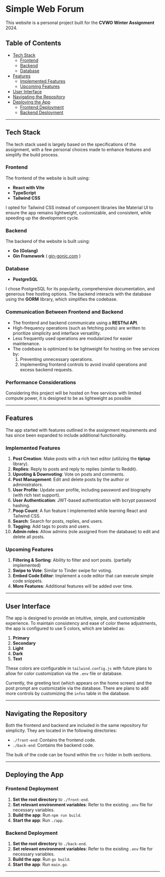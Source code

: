 # Simple Web Forum

This website is a personal project built for the **CVWO Winter Assignment** 2024.

## Table of Contents

- [Tech Stack](#tech-stack)
  - [Frontend](#frontend)
  - [Backend](#backend)
  - [Database](#database)
- [Features](#features)
  - [Implemented Features](#implemented-features)
  - [Upcoming Features](#upcoming-features)
- [User Interface](#user-interface)
- [Navigating the Repository](#navigating-the-repository)
- [Deploying the App](#deploying-the-app)
  - [Frontend Deployment](#frontend-deployment)
  - [Backend Deployment](#backend-deployment)

---

## Tech Stack

The tech stack used is largely based on the specifications of the assignment, with a few personal choices made to enhance features and simplify the build process.

### Frontend

The frontend of the website is built using:

- **React with Vite**
- **TypeScript**
- **Tailwind CSS**

I opted for Tailwind CSS instead of component libraries like Material UI to ensure the app remains lightweight, customizable, and consistent, while speeding up the development cycle.

### Backend

The backend of the website is built using:

- **Go (Golang)**
- **Gin Framework** ( [gin-gonic.com](https://gin-gonic.com) )

### Database

- **PostgreSQL**

I chose PostgreSQL for its popularity, comprehensive documentation, and generous free hosting options. The backend interacts with the database using the **GORM** library, which simplifies the codebase.

### Communication Between Frontend and Backend

- The frontend and backend communicate using a **RESTful API**.
- High-frequency operations (such as fetching posts) are written to prioritize simplicity and interface versatility.
- Less frequently used operations are modularized for easier maintenance.
- The codebase is optimized to be lightweight for hosting on free services by:
  1. Preventing unnecessary operations.
  2. Implementing frontend controls to avoid invalid operations and excess backend requests.

### Performance Considerations

Considering this project will be hosted on free services with limited compute power, it is designed to be as lightweight as possible

---

## Features

The app started with features outlined in the assignment requirements and has since been expanded to include additional functionality.

### Implemented Features

1. **Post Creation**: Make posts with a rich text editor (utilizing the **tiptap** library).
2. **Replies**: Reply to posts and reply to replies (similar to Reddit).
3. **Upvoting & Downvoting**: Vote on posts and comments.
4. **Post Management**: Edit and delete posts by the author or administrators.
5. **User Profile**: Update user profile, including password and biography (with rich text support).
6. **User Authentication**: JWT-based authentication with bcrypt password hashing.
7. **Poop Count**: A fun feature I implemented while learning React and Tailwind CSS.
8. **Search**: Search for posts, replies, and users.
9. **Tagging**: Add tags to posts and users.
10. **Admin roles**: Allow admins (role assigned from the database) to edit and delete all posts.

### Upcoming Features

1. **Filtering & Sorting**: Ability to filter and sort posts. (partially implemented)
2. **Swipe to Vote**: Similar to Tinder swipe for voting.
3. **Embed Code Editor**: Implement a code editor that can execute simple code snippets.
4. **More Features**: Additional features will be added over time.

---

## User Interface

The app is designed to provide an intuitive, simple, and customizable experience. To maintain consistency and ease of color theme adjustments, the app is configured to use 5 colors, which are labeled as:

1. **Primary**
2. **Secondary**
3. **Light**
4. **Dark**
5. **Text**

These colors are configurable in `tailwind.config.js` with future plans to allow for color customization via the `.env` file or database.

Currently, the greeting text (which appears on the home screen) and the post prompt are customizable via the database. There are plans to add more controls by customizing the `infos` table in the database.

---

## Navigating the Repository

Both the frontend and backend are included in the same repository for simplicity. They are located in the following directories:

- `./front-end`: Contains the frontend code.
- `./back-end`: Contains the backend code.
  
The bulk of the code can be found within the `src` folder in both sections.

---

## Deploying the App

### Frontend Deployment

1. **Set the root directory** to `./front-end`.
2. **Set relevant environment variables**: Refer to the existing `.env` file for necessary variables.
3. **Build the app**: Run `npm run build`.
4. **Start the app**: Run `./app`.

### Backend Deployment

1. **Set the root directory** to `./back-end`.
2. **Set relevant environment variables**: Refer to the existing `.env` file for necessary variables.
3. **Build the app**: Run `go build`.
4. **Start the app**: Run `main.go`.

---
